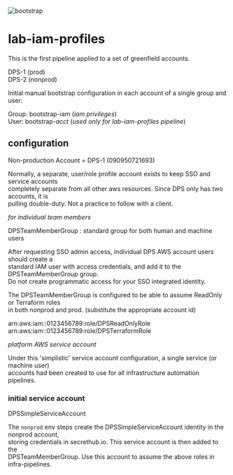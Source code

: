 ![bootstrap](https://img.shields.io/badge/phase-bootstrap-yellow.svg?style=flat)
# lab-iam-profiles

This is the first pipeline applied to a set of greenfield accounts.  

DPS-1  (prod)  
DPS-2  (nonprod)  

Initial manual bootstrap configuration in each account of a single group and user:  

Group: bootstrap-iam  (_iam privileges_)  
User: bootstrap-_acct_ (_used only for lab-iam-profiles pipeline_)

## configuration

Non-production Account = DPS-1 (090950721693)  

Normally, a separate, user/role profile account exists to keep SSO and service accounts  
completely separate from all other aws resources. Since DPS only has two accounts, it is  
pulling double-duty. Not a practice to follow with a client.  

_for individual team members_

DPSTeamMemberGroup : standard group for both human and machine users

After requesting SSO admin access, individual DPS AWS account users should create a  
standard IAM user with access credentials, and add it to the DPSTeamMemberGroup group.  
Do not create programmatic access for your SSO integrated identity.  

The DPSTeamMemberGroup is configured to be able to assume ReadOnly or Terraform roles  
in both nonprod and prod. (substitute the appropriate account id) 

arn:aws:iam::0123456789:role/DPSReadOnlyRole
arn:aws:iam::0123456789:role/DPSTerraformRole

_platform AWS service account_

Under this 'simplistic' service account configuration, a single service (or machine user)  
accounts had been created to use for all infrastructure automation pipelines.  

### initial service account

DPSSimpleServiceAccount  

The `nonprod` env steps create the DPSSimpleServiceAccount identity in the nonprod account,  
storing credentials in secrethub.io. This service account is then added to the  
DPSTeamMemberGroup. Use this account to assume the above roles in infra-pipelines.  
